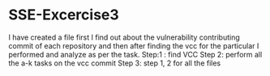 # SSE-Excercise3

I have created a file first I find out about the vulnerability contributing commit of each repository and then after finding the
vcc for the particular I performed and analyze as per the task.
Step:1 : find VCC
Step 2: perform all the a-k tasks on the vcc commit
Step 3: step 1, 2 for all the files
